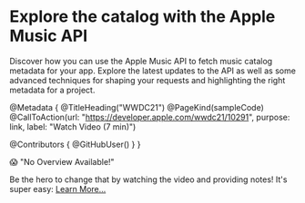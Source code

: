 # Explore the catalog with the Apple Music API

Discover how you can use the Apple Music API to fetch music catalog metadata for your app. Explore the latest updates to the API as well as some advanced techniques for shaping your requests and highlighting the right metadata for a project.

@Metadata {
   @TitleHeading("WWDC21")
   @PageKind(sampleCode)
   @CallToAction(url: "https://developer.apple.com/wwdc21/10291", purpose: link, label: "Watch Video (7 min)")

   @Contributors {
      @GitHubUser(<replace this with your GitHub handle>)
   }
}

😱 "No Overview Available!"

Be the hero to change that by watching the video and providing notes! It's super easy:
 [Learn More…](https://wwdcnotes.com/documentation/wwdcnotes/contributing)
